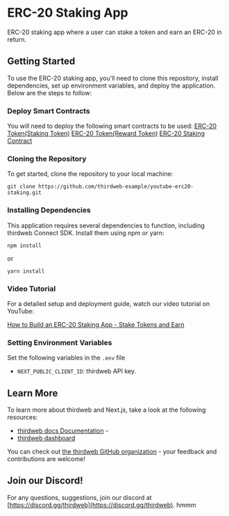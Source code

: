 # ERC-20 Staking App

ERC-20 staking app where a user can stake a token and earn an ERC-20 in return.

## Getting Started

To use the ERC-20 staking app, you'll need to clone this repository, install dependencies, set up environment variables, and deploy the application. Below are the steps to follow:

### Deploy Smart Contracts

You will need to deploy the following smart contracts to be used:
[ERC-20 Token(Staking Token)](https://thirdweb.com/thirdweb.eth/TokenERC20)
[ERC-20 Token(Reward Token)](https://thirdweb.com/thirdweb.eth/TokenERC20)
[ERC-20 Staking Contract](https://thirdweb.com/thirdweb.eth/TokenStake)

### Cloning the Repository

To get started, clone the repository to your local machine:
```
git clone https://github.com/thirdweb-example/youtube-erc20-staking.git
```


### Installing Dependencies

This application requires several dependencies to function, including thirdweb Connect SDK. Install them using npm or yarn:

```
npm install
```
or
```
yarn install
```


### Video Tutorial

For a detailed setup and deployment guide, watch our video tutorial on YouTube:

[How to Build an ERC-20 Staking App - Stake Tokens and Earn](https://youtu.be/MyxsfgEGG3w)

### Setting Environment Variables

Set the following variables in the `.env` file

- `NEXT_PUBLIC_CLIENT_ID`: thirdweb API key.


## Learn More

To learn more about thirdweb and Next.js, take a look at the following resources:

- [thirdweb docs Documentation](https://portal.thirdweb.com) - 
- [thirdweb dashboard](https://thirdweb.com)

You can check out [the thirdweb GitHub organization](https://github.com/thirdweb-dev) - your feedback and contributions are welcome!

## Join our Discord!

For any questions, suggestions, join our discord at [https://discord.gg/thirdweb](https://discord.gg/thirdweb).
hmmm
